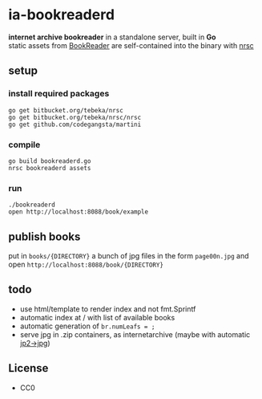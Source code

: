 # ia-bookreaderd

**internet archive bookreader** in a standalone server, built in **Go**  
static assets from [BookReader](https://github.com/openlibrary/bookreader/tree/master/BookReader) are self-contained into the binary with [nrsc](http://bitbucket.org/tebeka/nrsc) 

## setup

### install required packages

	go get bitbucket.org/tebeka/nrsc
	go get bitbucket.org/tebeka/nrsc/nrsc
	go get github.com/codegangsta/martini
	
### compile

	go build bookreaderd.go
	nrsc bookreaderd assets
	
### run

	./bookreaderd
	open http://localhost:8088/book/example


## publish books

put in ```books/{DIRECTORY}``` a bunch of jpg files in the form ```page00n.jpg```
and open ```http://localhost:8088/book/{DIRECTORY}```


	
## todo
- use html/template to render index and not fmt.Sprintf
- automatic index at / with list of available books
- automatic generation of ```br.numLeafs = ;```
- serve jpg in .zip containers, as internetarchive (maybe with automatic [jp2->jpg](https://github.com/openlibrary/bookreader/blob/master/BookReaderIA/datanode/BookReaderImages.inc.php))


## License

* CC0
